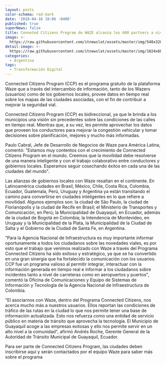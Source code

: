 ```yaml
---
layout: posts
color-schema: red-dark
date: '2018-04-16 18:06 -0400'
published: true
superNews: false
title: Conneted Citizens Program de WAZE alcanza los 600 partners a nivel global
image: >-
  https://raw.githubusercontent.com/itnewslat/assets/master/img/540x320/wazep.jpg
detail-image: >-
  https://raw.githubusercontent.com/itnewslat/assets/master/img/1024x680/wazeg.jpg
categories:
  - Argentina
tags:
  - Transformación Digital
---
```

Connected Citizens Program (CCP) es el programa gratuito de la plataforma Waze que a través del intercambio de información, tanto de los Wazers (usuarios) como de los gobiernos locales, provee datos en tiempo real sobre los mapas de las ciudades asociadas, con el fin de contribuir a mejorar la seguridad vial.

Connected Citizens Program (CCP) es bidireccional, ya que le brinda a los municipios una visión sin precedentes sobre las condiciones de las calles en tiempo real. Mientras que, a su vez, les permite aprovechar los datos que proveen los conductores para mejorar la congestión vehicular y tomar decisiones sobre planificación, mejores y mucho más informadas.

Paulo Cabral, Jefe de Desarrollo de Negocios de Waze para América Latina, comentó: "Estamos muy contentos con el crecimiento de Connected Citizens Program en el mundo. Creemos que la movilidad debe resolverse de una manera inteligente y con el trabajo colaborativo entre conductores y gobiernos locales. Esperamos seguir cosechando éxitos en cada una de las ciudades del mundo".

Las alianzas de gobiernos locales con Waze resaltan en el continente. En Latinoamérica ciudades en Brasil, México, Chile, Costa Rica, Colombia, Ecuador, Guatemala, Perú, Uruguay y Argentina ya están transitando el camino para convertirse en ciudades inteligentes en lo que refiere a movilidad. Algunos ejemplos son: la ciudad de São Paulo, la ciudad de Florianópolis y la ciudad de Recife en Brasil; el Ministerio de Transportes y Comunicación, en Perú; la Municipalidad de Guayaquil, en Ecuador, además de la ciudad de Bogotá en Colombia; la Intendencia de Montevideo, en Uruguay y la Municipalidad de la Plata, la Municipalidad de la Ciudad de Salta y el Gobierno de la Ciudad de Santa Fe, en Argentina.

“Para la Agencia Nacional de Infraestructura es muy importante informar oportunamente a todos los ciudadanos sobre las novedades viales, es por esto que el trabajo que venimos realizado con Waze a través del Programa Connected Citizens ha sido exitoso y estratégico, ya que se ha convertido en una gran sinergia que ha fortalecido la comunicación con los usuarios. CCP fue un programa valioso al permitir integrar, interactuar con la información generada en tiempo real e informar a los ciudadanos sobre incidentes tanto a nivel de carreteras como en aeropuertos y puertos", comentó la Oficina de Comunicaciones y Equipo de Sistemas de Información y Tecnología de la Agencia Nacional de Infraestructura de Colombia.

"El asociarnos con Waze, dentro del Programa Connected Citizens, nos acerca mucho más a nuestros usuarios. Ellos reportan las condiciones de tráfico de las rutas en la ciudad lo que nos permite tener una base de información actualizada. Esto nos refuerza como una entidad de servicio público en materia de tránsito que aprovecha la tecnología. El Municipio de Guayaquil acoge a las empresas exitosas y ello nos permite servir en un alto nivel a la comunidad", afirmó Andrés Roche, Gerente General de la Autoridad de Tránsito Municipal de Guayaquil, Ecuador.

Para ser parte de Connected Citizens Program, las ciudades deben inscribirse aquí y serán contactados por el equipo Waze para saber más sobre el programa

